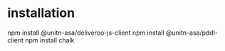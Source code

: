 # installation
npm install @unitn-asa/deliveroo-js-client
npm install @unitn-asa/pddl-client
npm install chalk
